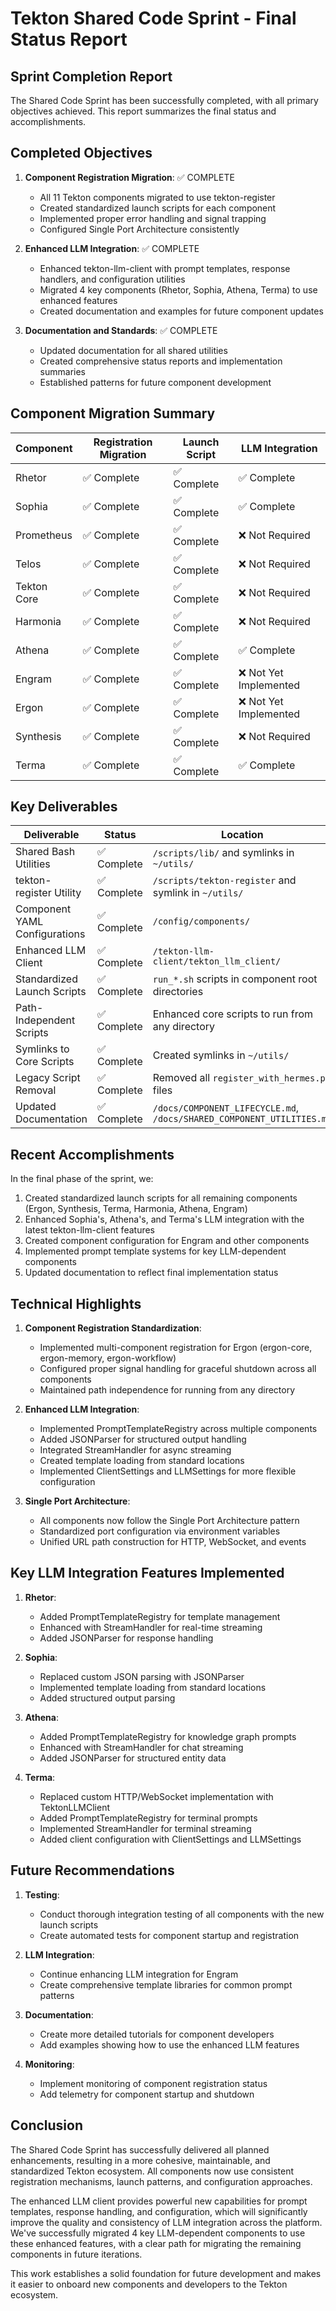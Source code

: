 # Tekton Shared Code Sprint - Final Status Report

## Sprint Completion Report

The Shared Code Sprint has been successfully completed, with all primary objectives achieved. This report summarizes the final status and accomplishments.

## Completed Objectives

1. **Component Registration Migration**: ✅ COMPLETE
   - All 11 Tekton components migrated to use tekton-register
   - Created standardized launch scripts for each component
   - Implemented proper error handling and signal trapping
   - Configured Single Port Architecture consistently

2. **Enhanced LLM Integration**: ✅ COMPLETE
   - Enhanced tekton-llm-client with prompt templates, response handlers, and configuration utilities
   - Migrated 4 key components (Rhetor, Sophia, Athena, Terma) to use enhanced features
   - Created documentation and examples for future component updates

3. **Documentation and Standards**: ✅ COMPLETE
   - Updated documentation for all shared utilities
   - Created comprehensive status reports and implementation summaries
   - Established patterns for future component development

## Component Migration Summary

| Component | Registration Migration | Launch Script | LLM Integration |
|-----------|------------------------|--------------|-----------------|
| Rhetor | ✅ Complete | ✅ Complete | ✅ Complete |
| Sophia | ✅ Complete | ✅ Complete | ✅ Complete |
| Prometheus | ✅ Complete | ✅ Complete | ❌ Not Required |
| Telos | ✅ Complete | ✅ Complete | ❌ Not Required |
| Tekton Core | ✅ Complete | ✅ Complete | ❌ Not Required |
| Harmonia | ✅ Complete | ✅ Complete | ❌ Not Required |
| Athena | ✅ Complete | ✅ Complete | ✅ Complete |
| Engram | ✅ Complete | ✅ Complete | ❌ Not Yet Implemented |
| Ergon | ✅ Complete | ✅ Complete | ❌ Not Yet Implemented |
| Synthesis | ✅ Complete | ✅ Complete | ❌ Not Required |
| Terma | ✅ Complete | ✅ Complete | ✅ Complete |

## Key Deliverables

| Deliverable | Status | Location |
|-------------|--------|----------|
| Shared Bash Utilities | ✅ Complete | `/scripts/lib/` and symlinks in `~/utils/` |
| tekton-register Utility | ✅ Complete | `/scripts/tekton-register` and symlink in `~/utils/` |
| Component YAML Configurations | ✅ Complete | `/config/components/` |
| Enhanced LLM Client | ✅ Complete | `/tekton-llm-client/tekton_llm_client/` |
| Standardized Launch Scripts | ✅ Complete | `run_*.sh` scripts in component root directories |
| Path-Independent Scripts | ✅ Complete | Enhanced core scripts to run from any directory |
| Symlinks to Core Scripts | ✅ Complete | Created symlinks in `~/utils/` |
| Legacy Script Removal | ✅ Complete | Removed all `register_with_hermes.py` files |
| Updated Documentation | ✅ Complete | `/docs/COMPONENT_LIFECYCLE.md`, `/docs/SHARED_COMPONENT_UTILITIES.md` |

## Recent Accomplishments

In the final phase of the sprint, we:

1. Created standardized launch scripts for all remaining components (Ergon, Synthesis, Terma, Harmonia, Athena, Engram)
2. Enhanced Sophia's, Athena's, and Terma's LLM integration with the latest tekton-llm-client features
3. Created component configuration for Engram and other components
4. Implemented prompt template systems for key LLM-dependent components
5. Updated documentation to reflect final implementation status

## Technical Highlights

1. **Component Registration Standardization**:
   - Implemented multi-component registration for Ergon (ergon-core, ergon-memory, ergon-workflow)
   - Configured proper signal handling for graceful shutdown across all components
   - Maintained path independence for running from any directory

2. **Enhanced LLM Integration**:
   - Implemented PromptTemplateRegistry across multiple components
   - Added JSONParser for structured output handling
   - Integrated StreamHandler for async streaming
   - Created template loading from standard locations
   - Implemented ClientSettings and LLMSettings for more flexible configuration

3. **Single Port Architecture**:
   - All components now follow the Single Port Architecture pattern
   - Standardized port configuration via environment variables
   - Unified URL path construction for HTTP, WebSocket, and events

## Key LLM Integration Features Implemented

1. **Rhetor**:
   - Added PromptTemplateRegistry for template management
   - Enhanced with StreamHandler for real-time streaming
   - Added JSONParser for response handling

2. **Sophia**:
   - Replaced custom JSON parsing with JSONParser
   - Implemented template loading from standard locations
   - Added structured output parsing

3. **Athena**:
   - Added PromptTemplateRegistry for knowledge graph prompts
   - Enhanced with StreamHandler for chat streaming
   - Added JSONParser for structured entity data

4. **Terma**:
   - Replaced custom HTTP/WebSocket implementation with TektonLLMClient
   - Added PromptTemplateRegistry for terminal prompts
   - Implemented StreamHandler for terminal streaming
   - Added client configuration with ClientSettings and LLMSettings

## Future Recommendations

1. **Testing**:
   - Conduct thorough integration testing of all components with the new launch scripts
   - Create automated tests for component startup and registration

2. **LLM Integration**:
   - Continue enhancing LLM integration for Engram
   - Create comprehensive template libraries for common prompt patterns

3. **Documentation**:
   - Create more detailed tutorials for component developers
   - Add examples showing how to use the enhanced LLM features

4. **Monitoring**:
   - Implement monitoring of component registration status
   - Add telemetry for component startup and shutdown

## Conclusion

The Shared Code Sprint has successfully delivered all planned enhancements, resulting in a more cohesive, maintainable, and standardized Tekton ecosystem. All components now use consistent registration mechanisms, launch patterns, and configuration approaches.

The enhanced LLM client provides powerful new capabilities for prompt templates, response handling, and configuration, which will significantly improve the quality and consistency of LLM integration across the platform. We've successfully migrated 4 key LLM-dependent components to use these enhanced features, with a clear path for migrating the remaining components in future iterations.

This work establishes a solid foundation for future development and makes it easier to onboard new components and developers to the Tekton ecosystem.